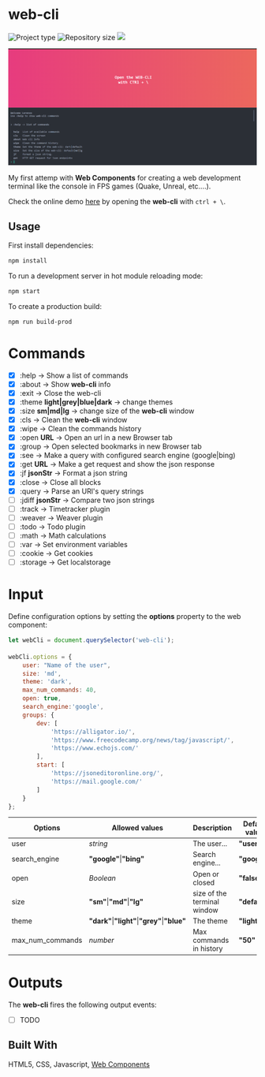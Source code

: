 # web-cli
![](https://img.shields.io/badge/type-JS_Library-brightgreen.svg "Project type")
![](https://img.shields.io/github/repo-size/LorenzoCorbella74/web-cli "Repository size")
![](https://img.shields.io/github/package-json/v/LorenzoCorbella74/web-cli)

![IMG](demo/web-cli.PNG)

My first attemp with __Web Components__ for creating a web development terminal like the console in FPS games (Quake, Unreal, etc....). 

Check the online demo [here](https://blissful-williams-cd0fdc.netlify.app/) by opening the __web-cli__ with   `ctrl + \`.

## Usage
First install dependencies:

```sh
npm install
```

To run a development server in hot module reloading mode:

```sh
npm start
```

To create a production build:

```sh
npm run build-prod
```

# Commands
- [x] :help  -> Show a list of commands
- [x] :about -> Show **web-cli** info
- [x] :exit  -> Close the web-cli
- [x] :theme __light|grey|blue|dark__ -> change themes 
- [x] :size __sm|md|lg__ -> change size of the **web-cli** window
- [x] :cls   -> Clean the **web-cli** window
- [x] :wipe  -> Clean the commands history
- [x] :open __URL__ -> Open an url in a new Browser tab
- [x] :group  -> Open selected bookmarks in new Browser tab
- [x] :see   -> Make a query with configured search engine (google|bing)
- [x] :get __URL__ -> Make a get request and show the json response
- [x] :jf __jsonStr__ -> Format a json string
- [x] :close  -> Close all blocks
- [x] :query  -> Parse an URl's query strings
- [ ] :jdiff __jsonStr__ -> Compare two json strings
- [ ] :track  -> Timetracker plugin
- [ ] :weaver -> Weaver plugin
- [ ] :todo   -> Todo plugin
- [ ] :math   -> Math calculations
- [ ] :var    -> Set environment variables
- [ ] :cookie -> Get cookies
- [ ] :storage -> Get localstorage

# Input
Define configuration options by setting the **options** property to the web component:
```js
let webCli = document.querySelector('web-cli');

webCli.options = {
    user: "Name of the user",
    size: 'md',
    theme: 'dark',
    max_num_commands: 40,
    open: true,
    search_engine:'google',
    groups: {
        dev: [
            'https://alligator.io/',
            'https://www.freecodecamp.org/news/tag/javascript/',
            'https://www.echojs.com/'
        ],
        start: [
            'https://jsoneditoronline.org/',
            'https://mail.google.com/'
        ]
    }
};
```

| Options | Allowed values | Description | Defaut value |
| ------- | -------------- | ----------- | ------------ |
| user | *string* | The user... | **"user"** |
| search_engine | **"google"**&#124;**"bing"** | Search engine... | **"google"** |
| open | *Boolean* | Open or closed | **"false"** |
| size | **"sm"**&#124;**"md"**&#124;**"lg"** | size of the terminal window |**"default"** |
| theme | **"dark"**&#124;**"light"**&#124;**"grey"**&#124;**"blue"** | The theme | **"light"** |
| max_num_commands | *number* | Max commands in history | **"50"** |

# Outputs
The **web-cli** fires the following output events:
- [ ] TODO

## Built With
HTML5, CSS, Javascript, [Web Components](https://developer.mozilla.org/it/docs/Web/Web_Components)


